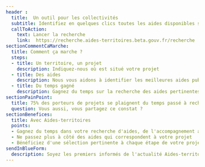 ```yaml
---
header :
  title:  Un outil pour les collectivités
  subtitle: Identifiez en quelques clics toutes les aides disponibles sur votre territoire pour vos projets d'aménagement durable
  callToAction: 
    text: Lancer la recherche
    link:  https://recherche.aides-territoires.beta.gouv.fr/recherche
sectionCommentCaMarche:
  title: Comment ça marche ?
  steps:
  - title: Un territoire, un projet
    description: Indiquez-nous où est situé votre projet
  - title: Des aides
    description: Nous vous aidons à identifier les meilleures aides publiques mobilisables
  - title: Du temps gagné
    description: Gagnez du temps sur la recherche des aides pertinentes, au profit de votre projet
sectionPainPoint: 
  title: 75% des porteurs de projets se plaignent du temps passé à rechercher les aides publiques disponibles et pertinentes pour leurs projets
  question: Vous aussi, vous partagez ce constat ?
sectionBenefices: 
  title: Avec Aides-territoires
  points:
  - Gagnez du temps dans votre recherche d'aides, de l'accompagnement au financement
  - Ne passez plus à côté des aides qui correspondent à votre projet
  - Bénéficiez d'une sélection pertinente à chaque étape de votre projet
sendInBlueForm:
  description: Soyez les premiers informés de l'actualité Aides-territoires, laissez nous votre contact
---
```

